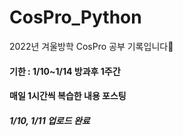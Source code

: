 # CosPro_Python
2022년 겨울방학 CosPro 공부 기록입니다💚 <br>
#### 기한 : 1/10~1/14 방과후 1주간 <br> 
#### 매일 1시간씩 복습한 내용 포스팅 <br>
##### 1/10, 1/11 업로드 완료
